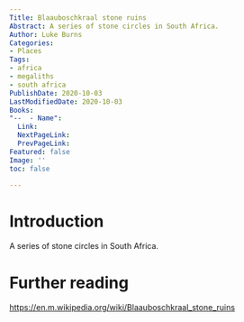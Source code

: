 ```yaml
---
Title: Blaauboschkraal stone ruins
Abstract: A series of stone circles in South Africa.
Author: Luke Burns
Categories:
- Places
Tags:
- africa
- megaliths
- south africa
PublishDate: 2020-10-03
LastModifiedDate: 2020-10-03
Books: 
"--  - Name":
  Link: 
  NextPageLink: 
  PrevPageLink: 
Featured: false
Image: ''
toc: false

---
```

# Introduction
A series of stone circles in South Africa.

# Further reading
https://en.m.wikipedia.org/wiki/Blaauboschkraal_stone_ruins